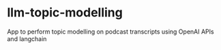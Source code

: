 # llm-topic-modelling
 App to perform topic modelling on podcast transcripts using OpenAI APIs and langchain
